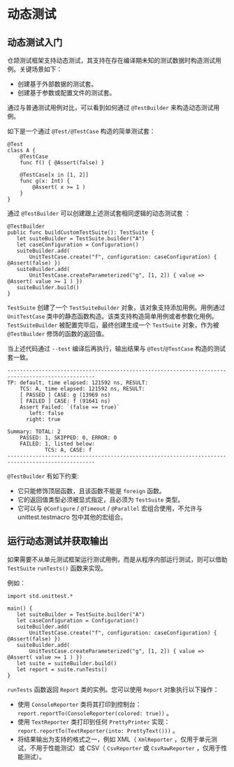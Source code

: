 # 动态测试

## 动态测试入门

仓颉测试框架支持动态测试，其支持在存在编译期未知的测试数据时构造测试用例。关键场景如下：

- 创建基于外部数据的测试套。
- 创建基于参数或配置文件的测试套。

通过与普通测试用例对比，可以看到如何通过 `@TestBuilder` 来构造动态测试用例。

如下是一个通过 `@Test/@TestCase` 构造的简单测试套：

```cangjie
@Test
class A {
    @TestCase
    func f() { @Assert(false) }

    @TestCase[x in [1, 2]]
    func g(x: Int) {
        @Assert( x >= 1 )
    }
}
```

通过 `@TestBuilder` 可以创建跟上述测试套相同逻辑的动态测试套 ：

```cangjie
@TestBuilder
public func buildCustomTestSuite(): TestSuite {
   let suiteBuilder = TestSuite.builder("A")
   let caseConfiguration = Configuration()
   suiteBuilder.add(
       UnitTestCase.create("f", configuration: caseConfiguration) { @Assert(false) })
   suiteBuilder.add(
       UnitTestCase.createParameterized("g", [1, 2]) { value => @Assert( value >= 1 ) })
   suiteBuilder.build()
}
```

`TestSuite` 创建了一个 `TestSuiteBuilder` 对象，该对象支持添加用例。用例通过 `UnitTestCase` 类中的静态函数构造。该类支持构造简单用例或者参数化用例。
`TestSuiteBuilder` 被配置完毕后，最终创建生成一个 `TestSuite` 对象，作为被 `@TestBuilder` 修饰的函数的返回值。

当上述代码通过 `--test` 编译后再执行，输出结果与 `@Test`/`@TestCase` 构造的测试套一致。

```text
--------------------------------------------------------------------------------------------------
TP: default, time elapsed: 121592 ns, RESULT:
    TCS: A, time elapsed: 121592 ns, RESULT:
    [ PASSED ] CASE: g (13969 ns)
    [ FAILED ] CASE: f (91641 ns)
    Assert Failed: `(false == true)`
       left: false
      right: true

Summary: TOTAL: 2
    PASSED: 1, SKIPPED: 0, ERROR: 0
    FAILED: 1, listed below:
            TCS: A, CASE: f
--------------------------------------------------------------------------------------------------
```

`@TestBuilder` 有如下约束:

- 它只能修饰顶层函数，且该函数不能是 `foreign` 函数。
- 它的返回值类型必须被显式指定，且必须为 `TestSuite` 类型。
- 它可以与 `@Configure` / `@Timeout` / `@Parallel` 宏组合使用，不允许与 unittest.testmacro 包中其他的宏组合。

## 运行动态测试并获取输出

如果需要不从单元测试框架运行测试用例，而是从程序内部运行测试，则可以借助 `TestSuite` `runTests()` 函数来实现。

例如：

```cangjie
import std.unittest.*

main() {
   let suiteBuilder = TestSuite.builder("A")
   let caseConfiguration = Configuration()
   suiteBuilder.add(
       UnitTestCase.create("f", configuration: caseConfiguration) { @Assert(false) })
   suiteBuilder.add(
       UnitTestCase.createParameterized("g", [1, 2]) { value => @Assert( value >= 1 ) })
   let suite = suiteBuilder.build()
   let report = suite.runTests()
}
```

`runTests` 函数返回 `Report` 类的实例。您可以使用 `Report` 对象执行以下操作：

- 使用 `ConsoleReporter` 类将其打印到控制台： `report.reportTo(ConsoleReporter(colored: true))` 。
- 使用 `TextReporter` 类打印到任何 `PrettyPrinter` 实现： `report.reportTo(TextReporter(into: PrettyText()))` 。
- 将结果输出为支持的格式之一，例如 XML（ `XmlReporter` ，仅用于单元测试，不用于性能测试）或 CSV（ `CsvReporter` 或 `CsvRawReporter` ，仅用于性能测试）。
